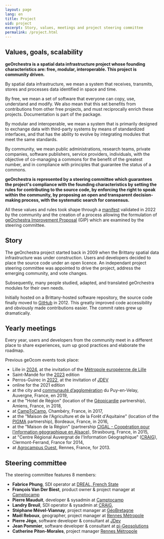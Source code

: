```yaml
---
layout: page
lang: en
title: Project
uid: project
excerpt: Story, values, meetings and project steering committee
permalink: /project.html
---
```


## Values, goals, scalability

**geOrchestra is a spatial data infrastructure project whose founding characteristics are: free, modular, interoperable. This project is community driven.**

By spatial data infrastructure, we mean a system that receives, transmits, stores and processes data identified in space and time.

By free, we mean a set of software that everyone can copy, use, understand and modify. We also mean that this set benefits from contributions from other free projects, and must reciprocally enrich these projects. Documentation is part of the package.

By modular and interoperable, we mean a system that is primarily designed to exchange data with third-party systems by means of standardized interfaces, and that has the ability to evolve by integrating modules that meet the same standards.

By community, we mean public administrations, research teams, private companies, software publishers, service providers, individuals, with the objective of co-managing a commons for the benefit of the greatest number, and in compliance with principles that guarantee the status of a commons.

**geOrchestra is represented by a steering committee which guarantees the project's compliance with the founding characteristics by setting the rules for contributing to the source code, by enforcing the right to speak within the community, by proposing an open and transparent decision-making process, with the systematic search for consensus.**

All these values and rules took shape through a [manifest](https://github.com/georchestra/manifest/blob/main/MANIFEST.EN.md) validated in 2022 by the community and the creation of a process allowing the formulation of [geOrchestra Improvement Proposal](https://github.com/georchestra/improvement-proposals) (GIP) which are examined by the steering committee.


## Story

The geOrchestra project started back in 2009 when the Brittany spatial data infrastructure was under construction. Users and developers decided to place the source code under an open licence. An independant project steering committee was appointed to drive the project, address the emerging community, and vote changes.

Subsequently, many people studied, adapted, and translated geOrchestra modules for their own needs.

Initially hosted on a Brittany-hosted software repository, the source code finally moved to [GitHub](https://github.com/georchestra) in 2012. This greatly improved code accessibility and obviously made contributions easier. The commit rates grew up dramatically.


## Yearly meetings

Every year, users and developers from the community meet in a different place to share experiences, sum up good practices and elaborate the roadmap.

Previous geOcom events took place:

 * Lille in [2024](https://www.georchestra.org/fr/geocom2024/), at the invitation of the [Métropole européenne de Lille](https://www.lillemetropole.fr/)
 * Saint-Mandé for the [2023](https://www.georchestra.org/fr/geocom2023/) edition
 * Perros-Guirec in [2022](https://www.georchestra.org/fr/geocom2022/), at the invitation of [JDEV](https://jdev.fr/)
 * online for the 2021 edition
 * at the city and [communauté d’agglomération](https://opendata.agglo-lepuyenvelay.fr/) du Puy-en-Velay, Auvergne, France, en 2019,
 * at the "Hotel de Région" (location of the [Géopicardie](https://www.geopicardie.fr/portail/) partnership), Amiens, France, in 2018,
 * at [CampToCamp](https://www.camptocamp.com/), Chambéry, France, in 2017,
 * at the "Maison de l'Agriculture et de la Forêt d'Aquitaine" (location of the [PIGMA](https://www.pigma.org/) partnership), Bordeaux, France, in 2016,
 * at the "Maison de la Région" (partnership [CIGAL - Coopération pour l’information géographique en Alsace](https://www.cigalsace.org/portail/)), Strasbourg, France, in 2015,
 * at "Centre Régional Auvergnat de l'Information Géographique" ([CRAIG](https://craig.fr/)), Clermont-Ferrand, France for 2014,
 * at [Agrocampus Ouest](https://www.agrocampus-ouest.fr/), Rennes, France, for 2013.


## Steering committee

The steering committee features 8 members:

 * **Fabrice Phung**, SDI operator at [DREAL, French State](https://www.bretagne.developpement-durable.gouv.fr/)
 * **François Van Der Biest**, product owner & project manager at [Camptocamp](https://www.camptocamp.com/)
 * **Pierre Mauduit**, developer & sysadmin at [Camptocamp](https://www.camptocamp.com/)
 * **Landry Breuil**, SDI operator & sysadmin at [CRAIG](https://craig.fr/),
 * **Stéphane Mével-Viannay**, project manager at [GéoBretagne](https://geobretagne.fr)
 * **Maël Reboux**, geographer, project manager at [Rennes Métropole](https://metropole.rennes.bzh/)
 * **Pierre Jégo**, software developer & consultant at [JDev](https://jdev.fr/)
 * **Jean Pommier**, software developer & consultant at [pi-Geosolutions](https://www.pi-geosolutions.fr/)
 * **Catherine Piton-Morales**, project manager [Rennes Métropole](https://metropole.rennes.fr/) 
